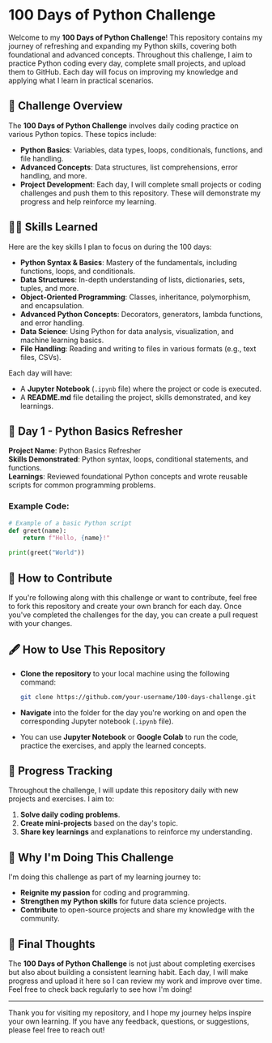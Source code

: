 # 100 Days of Python Challenge

Welcome to my **100 Days of Python Challenge**! This repository contains my journey of refreshing and expanding my Python skills, covering both foundational and advanced concepts. Throughout this challenge, I aim to practice Python coding every day, complete small projects, and upload them to GitHub. Each day will focus on improving my knowledge and applying what I learn in practical scenarios.

## 📅 Challenge Overview

The **100 Days of Python Challenge** involves daily coding practice on various Python topics. These topics include:

- **Python Basics**: Variables, data types, loops, conditionals, functions, and file handling.
- **Advanced Concepts**: Data structures, list comprehensions, error handling, and more.
- **Project Development**: Each day, I will complete small projects or coding challenges and push them to this repository. These will demonstrate my progress and help reinforce my learning.

## 🧑‍💻 Skills Learned

Here are the key skills I plan to focus on during the 100 days:

- **Python Syntax & Basics**: Mastery of the fundamentals, including functions, loops, and conditionals.
- **Data Structures**: In-depth understanding of lists, dictionaries, sets, tuples, and more.
- **Object-Oriented Programming**: Classes, inheritance, polymorphism, and encapsulation.
- **Advanced Python Concepts**: Decorators, generators, lambda functions, and error handling.
- **Data Science**: Using Python for data analysis, visualization, and machine learning basics.
- **File Handling**: Reading and writing to files in various formats (e.g., text files, CSVs).

Each day will have:

- A **Jupyter Notebook** (`.ipynb` file) where the project or code is executed.
- A **README.md** file detailing the project, skills demonstrated, and key learnings.

## 📜 Day 1 - Python Basics Refresher

**Project Name**: Python Basics Refresher  
**Skills Demonstrated**: Python syntax, loops, conditional statements, and functions.  
**Learnings**: Reviewed foundational Python concepts and wrote reusable scripts for common programming problems.

### Example Code:
```python
# Example of a basic Python script
def greet(name):
    return f"Hello, {name}!"

print(greet("World"))
```

## 🧩 How to Contribute

If you're following along with this challenge or want to contribute, feel free to fork this repository and create your own branch for each day. Once you've completed the challenges for the day, you can create a pull request with your changes.

## 🖋️ How to Use This Repository

- **Clone the repository** to your local machine using the following command:
  
  ```bash
  git clone https://github.com/your-username/100-days-challenge.git
  ```

- **Navigate** into the folder for the day you're working on and open the corresponding Jupyter notebook (`.ipynb` file).

- You can use **Jupyter Notebook** or **Google Colab** to run the code, practice the exercises, and apply the learned concepts.

## 🔄 Progress Tracking

Throughout the challenge, I will update this repository daily with new projects and exercises. I aim to:

1. **Solve daily coding problems**.
2. **Create mini-projects** based on the day's topic.
3. **Share key learnings** and explanations to reinforce my understanding.

## 📢 Why I'm Doing This Challenge

I'm doing this challenge as part of my learning journey to:

- **Reignite my passion** for coding and programming.
- **Strengthen my Python skills** for future data science projects.
- **Contribute** to open-source projects and share my knowledge with the community.

## 🏁 Final Thoughts

The **100 Days of Python Challenge** is not just about completing exercises but also about building a consistent learning habit. Each day, I will make progress and upload it here so I can review my work and improve over time. Feel free to check back regularly to see how I'm doing!

---

Thank you for visiting my repository, and I hope my journey helps inspire your own learning. If you have any feedback, questions, or suggestions, please feel free to reach out!
```
